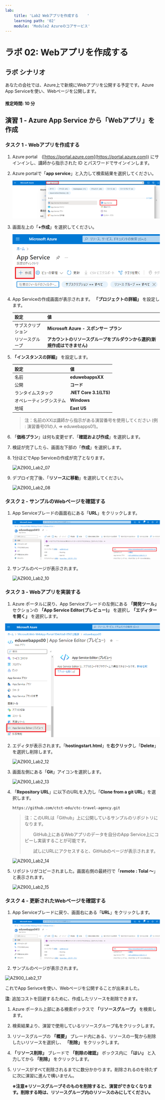 ```yaml
---
lab:
    title: 'Lab2 Webアプリを作成する	'
    learning path: '02'
    module: 'Module2 Azureのコアサービス'
---
```


# ラボ 02: Webアプリを作成する

## ラボ シナリオ

あなたの会社では、Azure上で新規にWebアプリを公開する予定です。Azure App Serviceを使い、Webページを公開します。



#### 推定時間: 10 分

## 演習 1 - Azure App Service から「Webアプリ」を作成

### タスク 1 - Webアプリを作成する

1. Azure portal　([https://portal.azure.com](https://portal.azure.com)) にサインインし、講師から指示された ID とパスワードでサインインします。

     
   
2. Azure portalで「**app service**」と入力して検索結果を選択してください。

     ![AZ900_Lab2_02](./images/02_02.png)

       

3. 画面左上の「**+作成**」を選択してください。

     ![AZ900_Lab2_03](./images/02_03.png)

     

4. App Serviceの作成画面が表示されます。 **「プロジェクトの詳細」** を設定します。

     | 設定               | 値                                                           |
     | ------------------ | ------------------------------------------------------------ |
     | サブスクリプション | **Microsoft Azure - スポンサー プラン**                      |
     | リソースグループ   | **アカウントのリソースグループをプルダウンから選択(新規作成はできません)** |

     
     
5.  **「インスタンスの詳細」** を設定します。

     | 設定                     | 値                     |
     | ------------------------ | ---------------------- |
     | 名前                     | **eduwebappsXX**       |
     | 公開                     | **コード**             |
     | ランタイムスタック       | **.NET Core 3.1(LTS)** |
     | オペレーティングシステム | **Windows**            |
     | 地域                     | **East US**            |
    
     > 注：名前のXXは講師から指示がある演習番号を使用してください (例 : 演習番号01の人 ⇒ eduwebapps01)。 
     >
    
     
    
6. 「**価格プラン**」は何も変更せず、「**確認および作成**」を選択します。

     

7. 検証が完了したら、画面左下部の「**作成**」を選択します。

     

8. 1分ほどでApp Serviceの作成が完了となります。

     ![AZ900_Lab2_07](./images/AZ900_Lab2_07.BMP)

       

9. デプロイ完了後、「**リソースに移動**」を選択してください。

   ![AZ900_Lab2_08](./images/AZ900_Lab2_08.BMP)
   
     



### タスク 2 - サンプルのWebページを確認する

1. App Serviceブレードの画面右にある「**URL**」をクリックします。

   ![AZ900_Lab2_09](./images/02_09.png)

   

2. サンプルのページが表示されます。

   ![AZ900_Lab2_10](./images/AZ900_Lab2_10.BMP)
   
   

### タスク 3 - Webアプリを実装する

1. Azure ポータルに戻り、App Serviceブレードの左側にある **「開発ツール」** セクションの **「App Service Editor(プレビュー)」** を選択し **「エディターを開く」** を選択します。


![02-00](./images/02-00.png)

2. エディタが表示されます。「**hostingstart.html**」を**右クリック**し「**Delete**」を選択し削除します。

   ![AZ900_Lab2_12](./images/AZ900_Lab2_12.BMP)
   
   

5. 画面左側にある「**Git**」アイコンを選択します。

   ![AZ900_Lab2_13](./images/AZ900_Lab2_13.BMP)
   
   
   
5. 「**Repository URL**」に以下のURLを入力し「**Clone from a git URL**」を選択します。

   ```
   https://github.com/ctct-edu/ctc-travel-agency.git
   ```
   
   > 注：このURLは「Github」上に公開しているサンプルのリポジトリになります。
   >
   > 　　GitHub上にあるWebアプリのデータを自分のApp Service上にコピーし実装することが可能です。
   >
   > 　　試しにURLにアクセスすると、GitHubのページが表示されます。
   
   ![AZ900_Lab2_14](./images/AZ900_Lab2_14.BMP)
   
   
   
5. リポジトリがコピーされました。画面右側の最終行で「**remote : Tolal ～**」と表示されます。

   ![AZ900_Lab2_15](./images/AZ900_Lab2_15.BMP)
   
     

### タスク 4 - 更新されたWebページを確認する

1. App Serviceブレードに戻り、画面右にある「**URL**」をクリックします。

   ![AZ900_Lab2_16](./images/02_09.png)

   

2. サンプルのページが表示されます。

![AZ900_Lab2_17](./images/AZ900_Lab2_17.BMP)



これでApp Serivceを使い、Webページを公開することが出来ました。

**注**: 追加コストを回避するために、作成したリソースを削除できます。

1. Azure ポータル上部にある検索ボックスで **「リソースグループ」** を検索します。

2. 検索結果より、演習で使用しているリソースグループ名をクリックします。

3. リソースグループの **「概要」** ブレード内にある、リソースの一覧から削除したいリソースを選択し、 **「削除」** をクリックします。

4. **「リソース削除」** ブレードで **「削除の確認」** ボックス内に **「はい」** と入力してから **「削除」** をクリックします。

5. リソースがすべて削除されるまでに数分かかります。削除されるのを待たずに次に演習に進んで構いません。

   **※注意※リソースグループそのものを削除すると、演習ができなくなります。削除する時は、リソースグループ内のリソースのみにしてください。**
